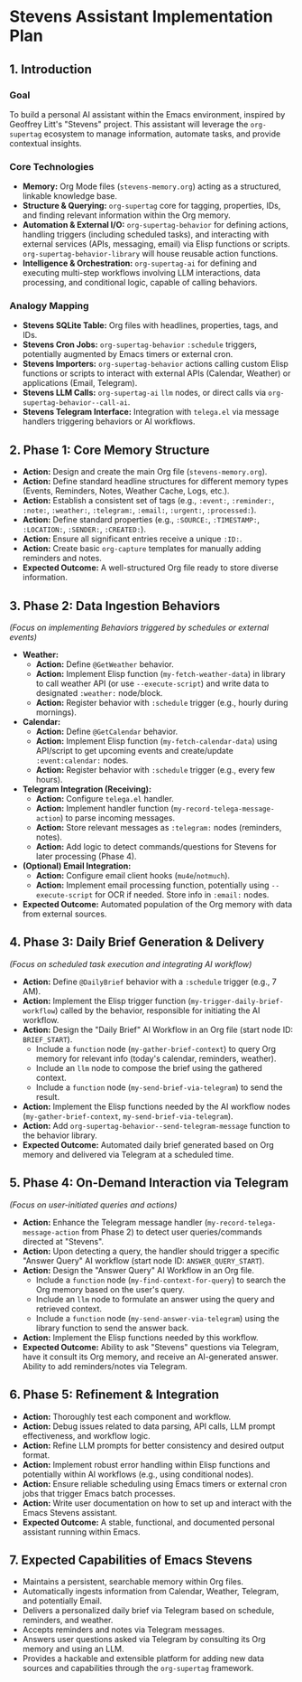 # Stevens Assistant Implementation Plan

## 1. Introduction

### Goal
To build a personal AI assistant within the Emacs environment, inspired by Geoffrey Litt's "Stevens" project. This assistant will leverage the `org-supertag` ecosystem to manage information, automate tasks, and provide contextual insights.

### Core Technologies
-   **Memory:** Org Mode files (`stevens-memory.org`) acting as a structured, linkable knowledge base.
-   **Structure & Querying:** `org-supertag` core for tagging, properties, IDs, and finding relevant information within the Org memory.
-   **Automation & External I/O:** `org-supertag-behavior` for defining actions, handling triggers (including scheduled tasks), and interacting with external services (APIs, messaging, email) via Elisp functions or scripts. `org-supertag-behavior-library` will house reusable action functions.
-   **Intelligence & Orchestration:** `org-supertag-ai` for defining and executing multi-step workflows involving LLM interactions, data processing, and conditional logic, capable of calling behaviors.

### Analogy Mapping
-   **Stevens SQLite Table:** Org files with headlines, properties, tags, and IDs.
-   **Stevens Cron Jobs:** `org-supertag-behavior` `:schedule` triggers, potentially augmented by Emacs timers or external cron.
-   **Stevens Importers:** `org-supertag-behavior` actions calling custom Elisp functions or scripts to interact with external APIs (Calendar, Weather) or applications (Email, Telegram).
-   **Stevens LLM Calls:** `org-supertag-ai` `llm` nodes, or direct calls via `org-supertag-behavior--call-ai`.
-   **Stevens Telegram Interface:** Integration with `telega.el` via message handlers triggering behaviors or AI workflows.

## 2. Phase 1: Core Memory Structure

-   **Action:** Design and create the main Org file (`stevens-memory.org`).
-   **Action:** Define standard headline structures for different memory types (Events, Reminders, Notes, Weather Cache, Logs, etc.).
-   **Action:** Establish a consistent set of tags (e.g., `:event:`, `:reminder:`, `:note:`, `:weather:`, `:telegram:`, `:email:`, `:urgent:`, `:processed:`).
-   **Action:** Define standard properties (e.g., `:SOURCE:`, `:TIMESTAMP:`, `:LOCATION:`, `:SENDER:`, `:CREATED:`).
-   **Action:** Ensure all significant entries receive a unique `:ID:`.
-   **Action:** Create basic `org-capture` templates for manually adding reminders and notes.
-   **Expected Outcome:** A well-structured Org file ready to store diverse information.

## 3. Phase 2: Data Ingestion Behaviors

*(Focus on implementing Behaviors triggered by schedules or external events)*

-   **Weather:**
    -   **Action:** Define `@GetWeather` behavior.
    -   **Action:** Implement Elisp function (`my-fetch-weather-data`) in library to call weather API (or use `--execute-script`) and write data to designated `:weather:` node/block.
    -   **Action:** Register behavior with `:schedule` trigger (e.g., hourly during mornings).
-   **Calendar:**
    -   **Action:** Define `@GetCalendar` behavior.
    -   **Action:** Implement Elisp function (`my-fetch-calendar-data`) using API/script to get upcoming events and create/update `:event:calendar:` nodes.
    -   **Action:** Register behavior with `:schedule` trigger (e.g., every few hours).
-   **Telegram Integration (Receiving):**
    -   **Action:** Configure `telega.el` handler.
    -   **Action:** Implement handler function (`my-record-telega-message-action`) to parse incoming messages.
    -   **Action:** Store relevant messages as `:telegram:` nodes (reminders, notes).
    -   **Action:** Add logic to detect commands/questions for Stevens for later processing (Phase 4).
-   **(Optional) Email Integration:**
    -   **Action:** Configure email client hooks (`mu4e`/`notmuch`).
    *   **Action:** Implement email processing function, potentially using `--execute-script` for OCR if needed. Store info in `:email:` nodes.
-   **Expected Outcome:** Automated population of the Org memory with data from external sources.

## 4. Phase 3: Daily Brief Generation & Delivery

*(Focus on scheduled task execution and integrating AI workflow)*

-   **Action:** Define `@DailyBrief` behavior with a `:schedule` trigger (e.g., 7 AM).
-   **Action:** Implement the Elisp trigger function (`my-trigger-daily-brief-workflow`) called by the behavior, responsible for initiating the AI workflow.
-   **Action:** Design the "Daily Brief" AI Workflow in an Org file (start node ID: `BRIEF_START`).
    -   Include a `function` node (`my-gather-brief-context`) to query Org memory for relevant info (today's calendar, reminders, weather).
    -   Include an `llm` node to compose the brief using the gathered context.
    -   Include a `function` node (`my-send-brief-via-telegram`) to send the result.
-   **Action:** Implement the Elisp functions needed by the AI workflow nodes (`my-gather-brief-context`, `my-send-brief-via-telegram`).
-   **Action:** Add `org-supertag-behavior--send-telegram-message` function to the behavior library.
-   **Expected Outcome:** Automated daily brief generated based on Org memory and delivered via Telegram at a scheduled time.

## 5. Phase 4: On-Demand Interaction via Telegram

*(Focus on user-initiated queries and actions)*

-   **Action:** Enhance the Telegram message handler (`my-record-telega-message-action` from Phase 2) to detect user queries/commands directed at "Stevens".
-   **Action:** Upon detecting a query, the handler should trigger a specific "Answer Query" AI workflow (start node ID: `ANSWER_QUERY_START`).
-   **Action:** Design the "Answer Query" AI Workflow in an Org file.
    -   Include a `function` node (`my-find-context-for-query`) to search the Org memory based on the user's query.
    -   Include an `llm` node to formulate an answer using the query and retrieved context.
    -   Include a `function` node (`my-send-answer-via-telegram`) using the library function to send the answer back.
-   **Action:** Implement the Elisp functions needed by this workflow.
-   **Expected Outcome:** Ability to ask "Stevens" questions via Telegram, have it consult its Org memory, and receive an AI-generated answer. Ability to add reminders/notes via Telegram.

## 6. Phase 5: Refinement & Integration

-   **Action:** Thoroughly test each component and workflow.
-   **Action:** Debug issues related to data parsing, API calls, LLM prompt effectiveness, and workflow logic.
-   **Action:** Refine LLM prompts for better consistency and desired output format.
-   **Action:** Implement robust error handling within Elisp functions and potentially within AI workflows (e.g., using conditional nodes).
-   **Action:** Ensure reliable scheduling using Emacs timers or external cron jobs that trigger Emacs batch processes.
-   **Action:** Write user documentation on how to set up and interact with the Emacs Stevens assistant.
-   **Expected Outcome:** A stable, functional, and documented personal assistant running within Emacs.

## 7. Expected Capabilities of Emacs Stevens

-   Maintains a persistent, searchable memory within Org files.
-   Automatically ingests information from Calendar, Weather, Telegram, and potentially Email.
-   Delivers a personalized daily brief via Telegram based on schedule, reminders, and weather.
-   Accepts reminders and notes via Telegram messages.
-   Answers user questions asked via Telegram by consulting its Org memory and using an LLM.
-   Provides a hackable and extensible platform for adding new data sources and capabilities through the `org-supertag` framework. 